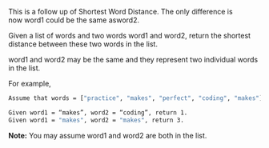This is a follow up of Shortest Word Distance. The only difference is now word1 could be the same asword2.

Given a list of words and two words word1 and word2, return the shortest distance between these two words in the list.

word1 and word2 may be the same and they represent two individual words in the list.

For example,
```bash
Assume that words = ["practice", "makes", "perfect", "coding", "makes"].

Given word1 = “makes”, word2 = “coding”, return 1.
Given word1 = "makes", word2 = "makes", return 3.
```

**Note:**
You may assume word1 and word2 are both in the list.
